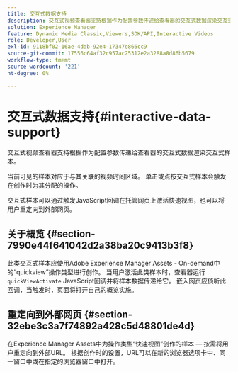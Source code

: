 ```yaml
---
title: 交互式数据支持
description: 交互式视频查看器支持根据作为配置参数传递给查看器的交互式数据渲染交互式样本。
solution: Experience Manager
feature: Dynamic Media Classic,Viewers,SDK/API,Interactive Videos
role: Developer,User
exl-id: 9118bf02-16ae-4dab-92e4-17347e866cc9
source-git-commit: 17556c64af32c957ac25312e2a3288a8d86b5679
workflow-type: tm+mt
source-wordcount: '221'
ht-degree: 0%

---
```


# 交互式数据支持{#interactive-data-support}

交互式视频查看器支持根据作为配置参数传递给查看器的交互式数据渲染交互式样本。

当前可见的样本对应于与其关联的视频时间区域。 单击或点按交互式样本会触发在创作时为其分配的操作。

交互式样本可以通过触发JavaScript回调在托管网页上激活快速视图，也可以将用户重定向到外部网页。

## 关于概览 {#section-7990e44f641042d2a38ba20c9413b3f8}

此类交互式样本应使用Adobe Experience Manager Assets - On-demand中的“quickview”操作类型进行创作。 当用户激活此类样本时，查看器运行 `quickViewActivate` JavaScript回调并将样本数据传递给它。 嵌入网页应侦听此回调，当触发时，页面将打开自己的概览实施。

## 重定向到外部网页 {#section-32ebe3c3a7f74892a428c5d48801de4d}

在Experience Manager Assets中为操作类型“快速视图”创作的样本 — 按需将用户重定向到外部URL。 根据创作时的设置，URL可以在新的浏览器选项卡中、同一窗口中或在指定的浏览器窗口中打开。
